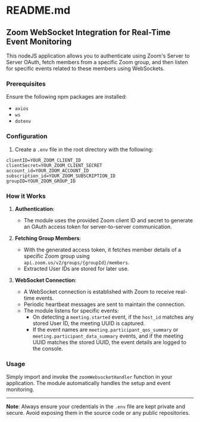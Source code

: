 # README.md

## Zoom WebSocket Integration for Real-Time Event Monitoring

This nodeJS application allows you to authenticate using Zoom's Server to Server OAuth, fetch members from a specific Zoom group, and then listen for specific events related to these members using WebSockets.

### Prerequisites

Ensure the following npm packages are installed:

- `axios`
- `ws`
- `dotenv`

### Configuration

1. Create a `.env` file in the root directory with the following:

```
clientID=YOUR_ZOOM_CLIENT_ID
clientSecret=YOUR_ZOOM_CLIENT_SECRET
account_id=YOUR_ZOOM_ACCOUNT_ID
subscription_id=YOUR_ZOOM_SUBSCRIPTION_ID
groupID=YOUR_ZOOM_GROUP_ID
```

### How it Works

1. **Authentication**:
    - The module uses the provided Zoom client ID and secret to generate an OAuth access token for server-to-server communication.
  
2. **Fetching Group Members**:
    - With the generated access token, it fetches member details of a specific Zoom group using `api.zoom.us/v2/groups/{groupId}/members`.
    - Extracted User IDs are stored for later use.

3. **WebSocket Connection**:
    - A WebSocket connection is established with Zoom to receive real-time events.
    - Periodic heartbeat messages are sent to maintain the connection.
    - The module listens for specific events:
      - On detecting a `meeting.started` event, if the `host_id` matches any stored User ID, the meeting UUID is captured.
      - If the event names are `meeting.participant_qos_summary` or `meeting.participant_data_summary` events, and if the meeting UUID matches the stored UUID, the event details are logged to the console.

### Usage

Simply import and invoke the `zoomWebsocketHandler` function in your application. The module automatically handles the setup and event monitoring.

---

**Note**: Always ensure your credentials in the `.env` file are kept private and secure. Avoid exposing them in the source code or any public repositories.